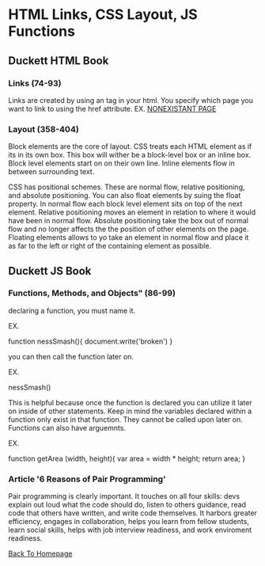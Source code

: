# HTML Links, CSS Layout, JS Functions

## Duckett HTML Book

### Links (74-93)

Links are created by using an <a></a> tag in your html. You specify which page you want to link to using the href attribute.
EX.
<a href="http://wwwthispagedoesntexist.com">NONEXISTANT PAGE</a>

### Layout (358-404)

Block elements are the core of layout. CSS treats each HTML element as if its in its own  box. This box will wither be a block-level box or an inline box. Block level elements start on on their own line. Inline elements flow in between surrounding text. 

CSS has positional schemes. These are normal flow, relative positioning, and absolute positioning. You can also float elements by suing the float property. In normal flow each block level element sits on top of the next element. Relative positioning moves an element in relation to where it would have been in normal flow. Absolute positioning take the box out of normal flow and no longer affects the the position of other elements on the page. Floating elements allows to yo take an element in normal flow and place it as far to the left or right of the containing element as possible.

## Duckett JS Book

### Functions, Methods, and Objects" (86-99)

declaring a function, you must name it.

EX.

function nessSmash(){
  document.write('broken')
}

you can then call the function later on. 

EX.


nessSmash()

This is helpful because once the function is declared you can utilize it later on inside of other statements. Keep in mind the variables declared within a function only exist in that function. They cannot be called upon later on. Functions can also have arguemnts. 

EX.

function getArea (width, height){
  var area  = width * height;
  return area;
}




### Article '6 Reasons of Pair Programming'

Pair programming is clearly important. It touches on all four skills: devs explain out loud what the code should do, listen to others guidance, read code that others have written, and write code themselves. It harbors greater efficiency, engages in collaboration, helps you learn from fellow students, learn social skills, helps with job interview readiness, and work enviroment readiness.


[Back To Homepage](https://leethomas13.github.io/201-reading-notes/)